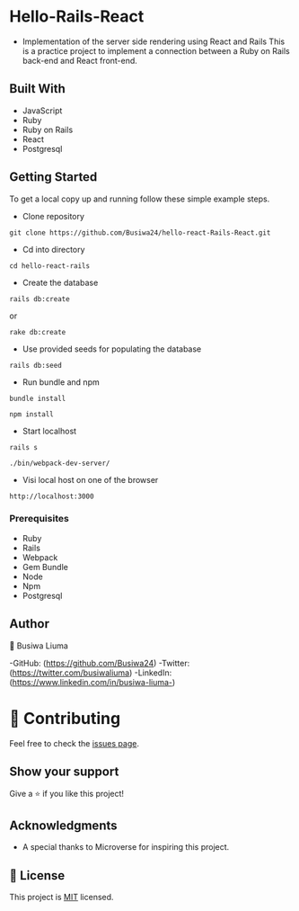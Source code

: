 # Hello-Rails-React

-  Implementation of the server side rendering using React and Rails
This is a practice project to implement a connection between a Ruby on Rails back-end and React front-end.



## Built With

- JavaScript
- Ruby
- Ruby on Rails
- React
- Postgresql

## Getting Started

To get a local copy up and running follow these simple example steps.

- Clone repository

```
git clone https://github.com/Busiwa24/hello-react-Rails-React.git
```

- Cd into directory

```
cd hello-react-rails
```

- Create the database

```
rails db:create 
```

or

```
rake db:create
```

- Use provided seeds for populating the database

```
rails db:seed
```

- Run bundle and npm

```
bundle install
```

```
npm install
```

- Start localhost

```
rails s
```

```
./bin/webpack-dev-server/
```

- Visi local host on one of the browser

```
http://localhost:3000
```

### Prerequisites

- Ruby
- Rails
- Webpack
- Gem Bundle
- Node
- Npm
- Postgresql


## Author

👤 Busiwa Liuma

-GitHub: (https://github.com/Busiwa24) 
-Twitter: (https://twitter.com/busiwaliuma) 
-LinkedIn: (https://www.linkedin.com/in/busiwa-liuma-)

# 🤝 Contributing

Feel free to check the [issues page](https://github.com/Busiwa24/Hello-Rails-React/issues).

## Show your support

Give a ⭐️ if you like this project!

## Acknowledgments

- A special thanks to Microverse for inspiring this project.
## 📝 License


This project is [MIT](./LICENCE) licensed.

